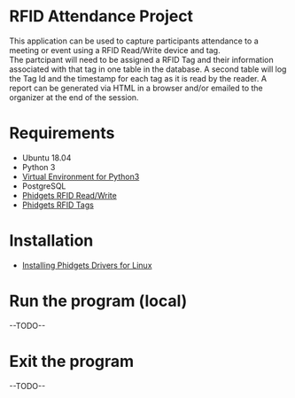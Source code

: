 # RFID Attendance Project

This application can be used to capture participants attendance to a meeting or event using a RFID Read/Write device and tag.  
The partcipant will need to be assigned a RFID Tag and their information associated with that tag in one table in the database.
A second table will log the Tag Id and the timestamp for each tag as it is read by the reader.  A report can be generated via HTML
in a browser and/or emailed to the organizer at the end of the session. 


# Requirements
* Ubuntu 18.04
* Python 3
* [Virtual Environment for Python3](https://docs.python.org/3/library/venv.html)
* PostgreSQL
* [Phidgets RFID Read/Write](https://www.phidgets.com/?&prodid=23)
* [Phidgets RFID Tags](https://www.phidgets.com/?tier=1&catid=47&pcid=40)


# Installation
* [Installing Phidgets Drivers for Linux](https://www.phidgets.com/docs/Language_-_Python_Linux_Terminal)


# Run the program (local)

--TODO--

# Exit the program

--TODO--
